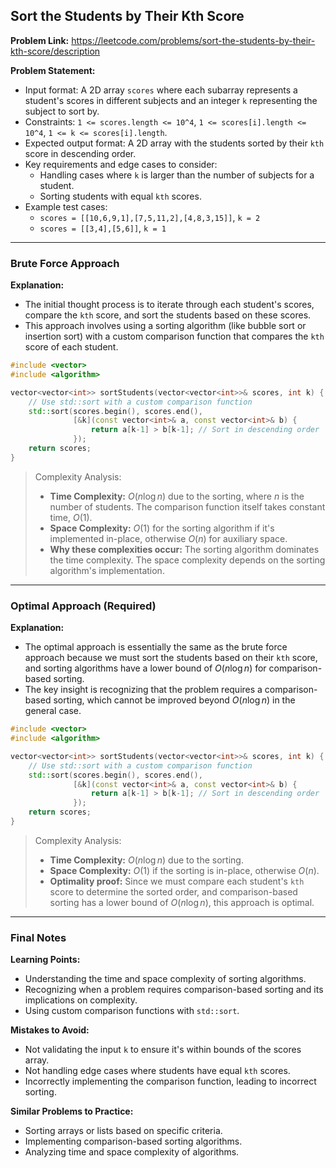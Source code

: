 ## Sort the Students by Their Kth Score
**Problem Link:** https://leetcode.com/problems/sort-the-students-by-their-kth-score/description

**Problem Statement:**
- Input format: A 2D array `scores` where each subarray represents a student's scores in different subjects and an integer `k` representing the subject to sort by.
- Constraints: `1 <= scores.length <= 10^4`, `1 <= scores[i].length <= 10^4`, `1 <= k <= scores[i].length`.
- Expected output format: A 2D array with the students sorted by their `kth` score in descending order.
- Key requirements and edge cases to consider:
  - Handling cases where `k` is larger than the number of subjects for a student.
  - Sorting students with equal `kth` scores.
- Example test cases:
  - `scores = [[10,6,9,1],[7,5,11,2],[4,8,3,15]]`, `k = 2`
  - `scores = [[3,4],[5,6]]`, `k = 1`

---

### Brute Force Approach

**Explanation:**
- The initial thought process is to iterate through each student's scores, compare the `kth` score, and sort the students based on these scores.
- This approach involves using a sorting algorithm (like bubble sort or insertion sort) with a custom comparison function that compares the `kth` score of each student.

```cpp
#include <vector>
#include <algorithm>

vector<vector<int>> sortStudents(vector<vector<int>>& scores, int k) {
    // Use std::sort with a custom comparison function
    std::sort(scores.begin(), scores.end(), 
              [&k](const vector<int>& a, const vector<int>& b) {
                  return a[k-1] > b[k-1]; // Sort in descending order
              });
    return scores;
}
```

> Complexity Analysis:
> - **Time Complexity:** $O(n \log n)$ due to the sorting, where $n$ is the number of students. The comparison function itself takes constant time, $O(1)$.
> - **Space Complexity:** $O(1)$ for the sorting algorithm if it's implemented in-place, otherwise $O(n)$ for auxiliary space.
> - **Why these complexities occur:** The sorting algorithm dominates the time complexity. The space complexity depends on the sorting algorithm's implementation.

---

### Optimal Approach (Required)

**Explanation:**
- The optimal approach is essentially the same as the brute force approach because we must sort the students based on their `kth` score, and sorting algorithms have a lower bound of $O(n \log n)$ for comparison-based sorting.
- The key insight is recognizing that the problem requires a comparison-based sorting, which cannot be improved beyond $O(n \log n)$ in the general case.

```cpp
#include <vector>
#include <algorithm>

vector<vector<int>> sortStudents(vector<vector<int>>& scores, int k) {
    // Use std::sort with a custom comparison function
    std::sort(scores.begin(), scores.end(), 
              [&k](const vector<int>& a, const vector<int>& b) {
                  return a[k-1] > b[k-1]; // Sort in descending order
              });
    return scores;
}
```

> Complexity Analysis:
> - **Time Complexity:** $O(n \log n)$ due to the sorting.
> - **Space Complexity:** $O(1)$ if the sorting is in-place, otherwise $O(n)$.
> - **Optimality proof:** Since we must compare each student's `kth` score to determine the sorted order, and comparison-based sorting has a lower bound of $O(n \log n)$, this approach is optimal.

---

### Final Notes

**Learning Points:**
- Understanding the time and space complexity of sorting algorithms.
- Recognizing when a problem requires comparison-based sorting and its implications on complexity.
- Using custom comparison functions with `std::sort`.

**Mistakes to Avoid:**
- Not validating the input `k` to ensure it's within bounds of the scores array.
- Not handling edge cases where students have equal `kth` scores.
- Incorrectly implementing the comparison function, leading to incorrect sorting.

**Similar Problems to Practice:**
- Sorting arrays or lists based on specific criteria.
- Implementing comparison-based sorting algorithms.
- Analyzing time and space complexity of algorithms.